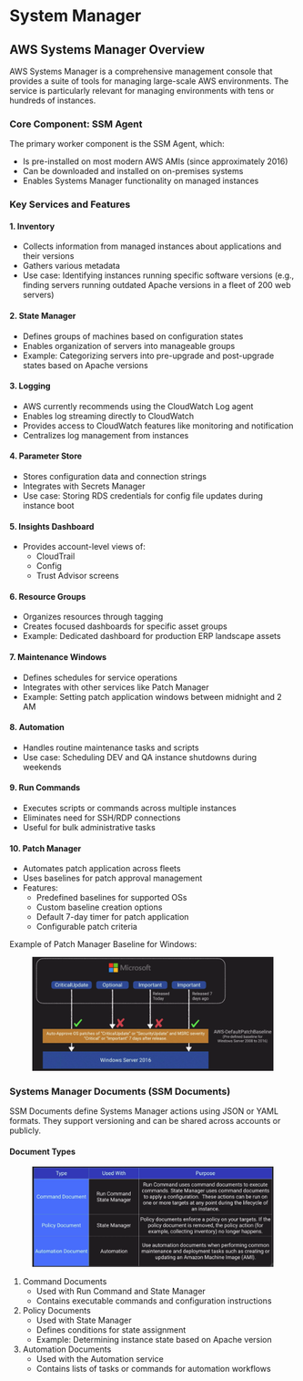 # System Manager

## AWS Systems Manager Overview

AWS Systems Manager is a comprehensive management console that provides a suite of tools for managing large-scale AWS environments. The service is particularly relevant for managing environments with tens or hundreds of instances.

### Core Component: SSM Agent

The primary worker component is the SSM Agent, which:

* Is pre-installed on most modern AWS AMIs (since approximately 2016)
* Can be downloaded and installed on on-premises systems
* Enables Systems Manager functionality on managed instances

### Key Services and Features

#### 1. Inventory

* Collects information from managed instances about applications and their versions
* Gathers various metadata
* Use case: Identifying instances running specific software versions (e.g., finding servers running outdated Apache versions in a fleet of 200 web servers)

#### 2. State Manager

* Defines groups of machines based on configuration states
* Enables organization of servers into manageable groups
* Example: Categorizing servers into pre-upgrade and post-upgrade states based on Apache versions

#### 3. Logging

* AWS currently recommends using the CloudWatch Log agent
* Enables log streaming directly to CloudWatch
* Provides access to CloudWatch features like monitoring and notification
* Centralizes log management from instances

#### 4. Parameter Store

* Stores configuration data and connection strings
* Integrates with Secrets Manager
* Use case: Storing RDS credentials for config file updates during instance boot

#### 5. Insights Dashboard

* Provides account-level views of:
  * CloudTrail
  * Config
  * Trust Advisor screens

#### 6. Resource Groups

* Organizes resources through tagging
* Creates focused dashboards for specific asset groups
* Example: Dedicated dashboard for production ERP landscape assets

#### 7. Maintenance Windows

* Defines schedules for service operations
* Integrates with other services like Patch Manager
* Example: Setting patch application windows between midnight and 2 AM

#### 8. Automation

* Handles routine maintenance tasks and scripts
* Use case: Scheduling DEV and QA instance shutdowns during weekends

#### 9. Run Commands

* Executes scripts or commands across multiple instances
* Eliminates need for SSH/RDP connections
* Useful for bulk administrative tasks

#### 10. Patch Manager

* Automates patch application across fleets
* Uses baselines for patch approval management
* Features:
  * Predefined baselines for supported OSs
  * Custom baseline creation options
  * Default 7-day timer for patch application
  * Configurable patch criteria

Example of Patch Manager Baseline for Windows:

<figure><img src="../../../../../.gitbook/assets/image.png" alt=""><figcaption></figcaption></figure>

### Systems Manager Documents (SSM Documents)

SSM Documents define Systems Manager actions using JSON or YAML formats. They support versioning and can be shared across accounts or publicly.

#### Document Types

<figure><img src="../../../../../.gitbook/assets/image (1).png" alt=""><figcaption></figcaption></figure>

1. Command Documents
   * Used with Run Command and State Manager
   * Contains executable commands and configuration instructions
2. Policy Documents
   * Used with State Manager
   * Defines conditions for state assignment
   * Example: Determining instance state based on Apache version
3. Automation Documents
   * Used with the Automation service
   * Contains lists of tasks or commands for automation workflows
